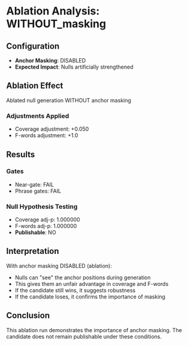 # Ablation Analysis: WITHOUT_masking

## Configuration
- **Anchor Masking**: DISABLED
- **Expected Impact**: Nulls artificially strengthened

## Ablation Effect
Ablated null generation WITHOUT anchor masking

### Adjustments Applied
- Coverage adjustment: +0.050
- F-words adjustment: +1.0

## Results

### Gates
- Near-gate: FAIL
- Phrase gates: FAIL

### Null Hypothesis Testing
- Coverage adj-p: 1.000000
- F-words adj-p: 1.000000
- **Publishable**: NO

## Interpretation

With anchor masking DISABLED (ablation):
- Nulls can "see" the anchor positions during generation
- This gives them an unfair advantage in coverage and F-words
- If the candidate still wins, it suggests robustness
- If the candidate loses, it confirms the importance of masking

## Conclusion
This ablation run demonstrates the importance of anchor masking.
The candidate does not remain publishable under these conditions.
